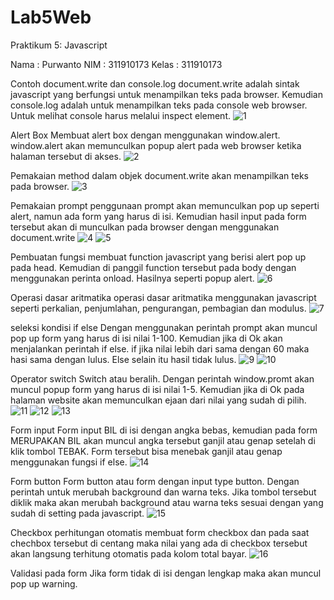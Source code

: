 # Lab5Web
Praktikum 5: Javascript

Nama : Purwanto
NIM : 311910173
Kelas : 311910173

Contoh document.write dan console.log
document.write adalah sintak javascript yang berfungsi untuk menampilkan teks pada browser. Kemudian console.log adalah untuk menampilkan teks pada console web browser. Untuk melihat console harus melalui inspect element.
![1](https://user-images.githubusercontent.com/50513551/115882423-edf0a780-a476-11eb-910c-2d63779cf4aa.png)

Alert Box
Membuat alert box dengan menggunakan window.alert. window.alert akan memunculkan popup alert pada web browser ketika halaman tersebut di akses.
![2](https://user-images.githubusercontent.com/50513551/115882604-1b3d5580-a477-11eb-8d3f-21ed0c047cdd.png)

Pemakaian method dalam objek
document.write akan menampilkan teks pada browser.
![3](https://user-images.githubusercontent.com/50513551/115882739-41fb8c00-a477-11eb-8194-606d0a849fc8.png)

Pemakaian prompt
penggunaan prompt akan memunculkan pop up seperti alert, namun ada form yang harus di isi. Kemudian hasil input pada form tersebut akan di munculkan pada browser dengan menggunakan document.write
![4](https://user-images.githubusercontent.com/50513551/115882922-70796700-a477-11eb-9743-ce77129306b3.png)
![5](https://user-images.githubusercontent.com/50513551/115882933-72432a80-a477-11eb-9da3-5f4f3aaeb63d.png)

Pembuatan fungsi
membuat function javascript yang berisi alert pop up pada head. Kemudian di panggil function tersebut pada body dengan menggunakan perinta onload. Hasilnya seperti popup alert.
![6](https://user-images.githubusercontent.com/50513551/115883191-b7fff300-a477-11eb-8096-016e8ded906e.png)

Operasi dasar aritmatika
operasi dasar aritmatika menggunakan javascript seperti perkalian, penjumlahan, pengurangan, pembagian dan modulus.
![7](https://user-images.githubusercontent.com/50513551/115883358-e5e53780-a477-11eb-8c49-997ab8272717.png)

seleksi kondisi if else
Dengan menggunakan perintah prompt akan muncul pop up form yang harus di isi nilai 1-100. Kemudian jika di Ok akan menjalankan perintah if else. if jika nilai lebih dari sama dengan 60 maka hasi sama dengan lulus. Else selain itu hasil tidak lulus.
![9](https://user-images.githubusercontent.com/50513551/115947667-609f6880-a4f3-11eb-91b8-3efbc892ee1f.png)
![10](https://user-images.githubusercontent.com/50513551/115947668-639a5900-a4f3-11eb-84ce-c4991780e68c.png)

Operator switch
Switch atau beralih. Dengan perintah window.promt akan muncul popup form yang harus di isi nilai 1-5. Kemudian jika di Ok pada halaman website akan memunculkan ejaan dari nilai yang sudah di pilih. 
![11](https://user-images.githubusercontent.com/50513551/115947736-d7d4fc80-a4f3-11eb-9056-760fac86105d.png)
![12](https://user-images.githubusercontent.com/50513551/115947737-d86d9300-a4f3-11eb-950d-52bb4bd745e8.png)
![13](https://user-images.githubusercontent.com/50513551/115947740-db688380-a4f3-11eb-81ae-792f45fc236e.png)

Form input
Form input BIL di isi dengan angka bebas, kemudian pada form MERUPAKAN BIL akan muncul angka tersebut ganjil atau genap setelah di klik tombol TEBAK. Form tersebut bisa menebak ganjil atau genap menggunakan fungsi if else.
![14](https://user-images.githubusercontent.com/50513551/115947774-35694900-a4f4-11eb-83d3-caf21f5fc055.png)

Form button
Form button atau form dengan input type button. Dengan perintah untuk merubah background dan warna teks. Jika tombol tersebut diklik maka akan merubah background atau warna teks sesuai dengan yang sudah di setting pada javascript.
![15](https://user-images.githubusercontent.com/50513551/115947813-811bf280-a4f4-11eb-8190-8e61c8075690.png)

Checkbox perhitungan otomatis
membuat form checkbox dan pada saat chechbox tersebut di centang maka nilai yang ada di checkbox tersebut akan langsung terhitung otomatis pada kolom total bayar.
![16](https://user-images.githubusercontent.com/50513551/115947847-b0cafa80-a4f4-11eb-8346-f4e517f14216.png)

Validasi pada form
Jika form tidak di isi dengan lengkap maka akan muncul pop up warning. 
